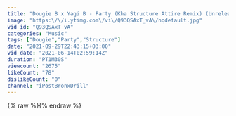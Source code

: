 ```yaml
---
title: "Dougie B x Yagi B - Party (Kha Structure Attire Remix) (Unreleased) (SugerHillKeem Diss) (OYK)"
image: "https:\/\/i.ytimg.com\/vi\/Q93QSAxT_vA\/hqdefault.jpg"
vid_id: "Q93QSAxT_vA"
categories: "Music"
tags: ["Dougie","Party","Structure"]
date: "2021-09-29T22:43:15+03:00"
vid_date: "2021-06-14T02:59:14Z"
duration: "PT1M30S"
viewcount: "2675"
likeCount: "78"
dislikeCount: "0"
channel: "iPostBronxDrill"
---
```

{% raw %}{% endraw %}
